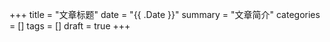 +++
title = "文章标题"
date = "{{ .Date }}"
summary = "文章简介"
categories = []
tags = []
draft = true
+++
